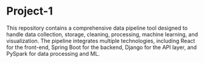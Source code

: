 # Project-1
This repository contains a comprehensive data pipeline tool designed to handle data collection, storage, cleaning, processing, machine learning, and visualization. The pipeline integrates multiple technologies, including React for the front-end, Spring Boot for the backend, Django for the API layer, and PySpark for data processing and ML.
